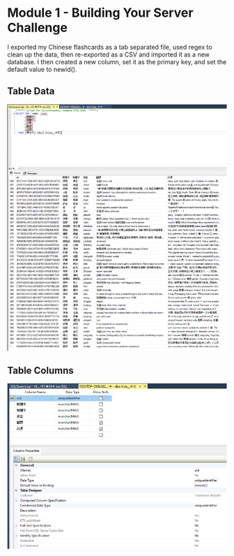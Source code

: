 # Module 1 - Building Your Server Challenge

I exported my Chinese flashcards as a tab separated file, used regex to clean up the data, then re-exported as a CSV and imported it as a new database. I then created a new column, set it as the primary key, and set the default value to newid().

## Table Data

![](images/2021-09-11-17-06-17.png)

## Table Columns

![](images/2021-09-11-17-08-22.png)